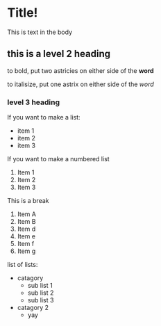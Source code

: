 # Title!

This is text in the body

## this is a level 2 heading

to bold, put two astricies on either side of the **word**

to italisize, put one astrix on either side of the *word*
### level 3 heading

If you want to make a list:

- item 1
- item 2
- item 3

If you want to make a numbered list

1. Item 1
2. Item 2
3. Item 3

This is a break

1. Item A
1. Item B
1. Item d
1. Item e
1. Item f
1. Item g

list of lists:
- catagory
  - sub list 1
  - sub list 2
  - sub list 3
- catagory 2
  - yay
